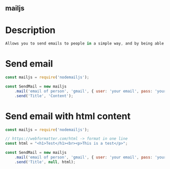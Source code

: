 ## mailjs

# Description

```js
Allows you to send emails to people in a simple way, and by being able to integrate html code.
```

# Send email

```js
const mailjs = require('nodemailjs');

const SendMail = new mailjs
    .mail('email of person', 'gmail', { user: 'your email', pass: 'your password' })
    .send('Title', 'Content');
```

# Send email with html content

```js
const mailjs = require('nodemailjs');

// https://webformatter.com/html -> format in one line
const html = "<h1>Test</h1><br><p>This is a test</p>";

const SendMail = new mailjs
    .mail('email of person', 'gmail', { user: 'your email', pass: 'your password' })
    .send('Title', null, html);
```